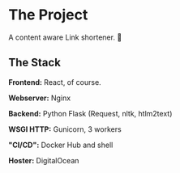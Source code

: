 # The Project
A content aware Link shortener. 🎉 

## The Stack
**Frontend:** React, of course.

**Webserver:** Nginx

**Backend:** Python Flask (Request, nltk, htlm2text)

**WSGI HTTP:** Gunicorn, 3 workers 

**"CI/CD":** Docker Hub and shell

**Hoster:** DigitalOcean

